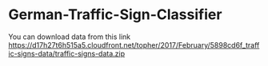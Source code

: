 # German-Traffic-Sign-Classifier
You can download data from this link
https://d17h27t6h515a5.cloudfront.net/topher/2017/February/5898cd6f_traffic-signs-data/traffic-signs-data.zip
